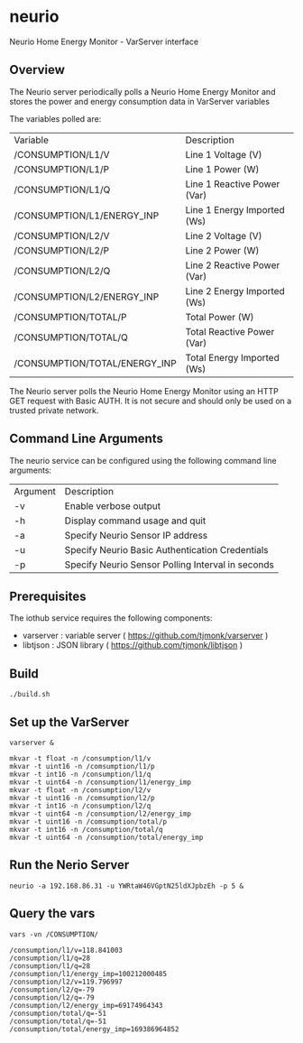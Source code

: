 # neurio
Neurio Home Energy Monitor - VarServer interface

## Overview

The Neurio server periodically polls a Neurio Home Energy Monitor
and stores the power and energy consumption data in VarServer variables

The variables polled are:

| | |
|---|---|
| Variable | Description |
| /CONSUMPTION/L1/V | Line 1 Voltage (V) |
| /CONSUMPTION/L1/P | Line 1 Power (W) |
| /CONSUMPTION/L1/Q | Line 1 Reactive Power (Var) |
| /CONSUMPTION/L1/ENERGY_INP | Line 1 Energy Imported (Ws) |
| /CONSUMPTION/L2/V | Line 2 Voltage (V) |
| /CONSUMPTION/L2/P | Line 2 Power (W) |
| /CONSUMPTION/L2/Q | Line 2 Reactive Power (Var) |
| /CONSUMPTION/L2/ENERGY_INP | Line 2 Energy Imported (Ws) |
| /CONSUMPTION/TOTAL/P | Total Power (W) |
| /CONSUMPTION/TOTAL/Q | Total Reactive Power (Var) |
| /CONSUMPTION/TOTAL/ENERGY_INP | Total Energy Imported (Ws) |

The Neurio server polls the Neurio Home Energy Monitor using an HTTP GET
request with Basic AUTH.  It is not secure and should only be used on a trusted private network.

## Command Line Arguments

The neurio service can be configured using the following command line arguments:

| | |
|---|---|
| Argument | Description |
| -v | Enable verbose output |
| -h | Display command usage and quit |
| -a | Specify Neurio Sensor IP address |
| -u | Specify Neurio Basic Authentication Credentials |
| -p | Specify Neurio Sensor Polling Interval in seconds |


## Prerequisites

The iothub service requires the following components:

- varserver : variable server ( https://github.com/tjmonk/varserver )
- libtjson : JSON library ( https://github.com/tjmonk/libtjson )

## Build

```
./build.sh
```

## Set up the VarServer

```
varserver &

mkvar -t float -n /consumption/l1/v
mkvar -t uint16 -n /comsumption/l1/p
mkvar -t int16 -n /consumption/l1/q
mkvar -t uint64 -n /consumption/l1/energy_imp
mkvar -t float -n /consumption/l2/v
mkvar -t uint16 -n /comsumption/l2/p
mkvar -t int16 -n /consumption/l2/q
mkvar -t uint64 -n /consumption/l2/energy_imp
mkvar -t uint16 -n /comsumption/total/p
mkvar -t int16 -n /consumption/total/q
mkvar -t uint64 -n /consumption/total/energy_imp

```

## Run the Nerio Server

```
neurio -a 192.168.86.31 -u YWRtaW46VGptN25ldXJpbzEh -p 5 &

```
## Query the vars

```
vars -vn /CONSUMPTION/
```

```
/consumption/l1/v=118.841003
/consumption/l1/q=28
/consumption/l1/q=28
/consumption/l1/energy_imp=100212000485
/consumption/l2/v=119.796997
/consumption/l2/q=-79
/consumption/l2/q=-79
/consumption/l2/energy_imp=69174964343
/consumption/total/q=-51
/consumption/total/q=-51
/consumption/total/energy_imp=169386964852
```
